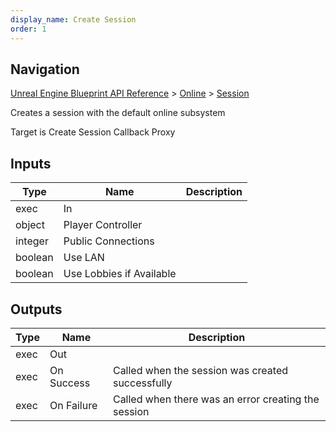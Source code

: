 ```yaml
---
display_name: Create Session
order: 1
---
```

## Navigation

[Unreal Engine Blueprint API Reference](https://dev.epicgames.com/documentation/en-us/unreal-engine/BlueprintAPI) > [Online](https://dev.epicgames.com/documentation/en-us/unreal-engine/BlueprintAPI/Online) > [Session](https://dev.epicgames.com/documentation/en-us/unreal-engine/BlueprintAPI/Online/Session)

Creates a session with the default online subsystem

Target is Create Session Callback Proxy

## Inputs

| Type | Name | Description |
| --- | --- | --- |
| exec | In |  |
| object | Player Controller |  |
| integer | Public Connections |  |
| boolean | Use LAN |  |
| boolean | Use Lobbies if Available |  |

## Outputs

| Type | Name | Description |
| --- | --- | --- |
| exec | Out |  |
| exec | On Success | Called when the session was created successfully |
| exec | On Failure | Called when there was an error creating the session |
